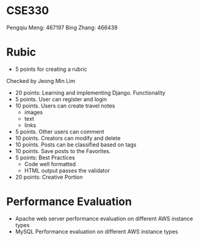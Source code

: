 # CSE330
Pengqiu Meng: 467197
Bing Zhang: 466439


# Rubic

* 5 points for creating a rubric 

Checked by Jeong Min Lim   

* 20 points: Learning and implementing Django.
Functionality
* 5 points. User can register and login
* 10 points. Users can create travel notes
    - images
    - text
    - links
* 5 points. Other users can comment
* 10 points. Creators can modify and delete
* 10 points. Posts can be classified based on tags
* 10 points. Save posts to the Favorites.
* 5 points: Best Practices
    - Code well formatted
    - HTML output passes the validator
* 20 points: Creative Portion

# Performance Evaluation

* Apache web server performance evaluation on different AWS instance types
* MySQL Performance evaluation on different AWS instance types
